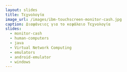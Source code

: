 ```yaml
---
layout: slides
title: Τεχνολογία 
image_url: /images/ibm-touchscreen-monitor-cash.jpg
caption: Διαφάνειες για το κεφάλαιο Τεχνολογία 
slides:
  - monitor-cash
  - human-computers
  - java
  - Virtual Network Computing
  - emulators 
  - android-emulator
  - windows
---
```

